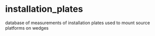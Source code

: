 # installation_plates
database of measurements of installation plates used to mount source platforms on wedges
